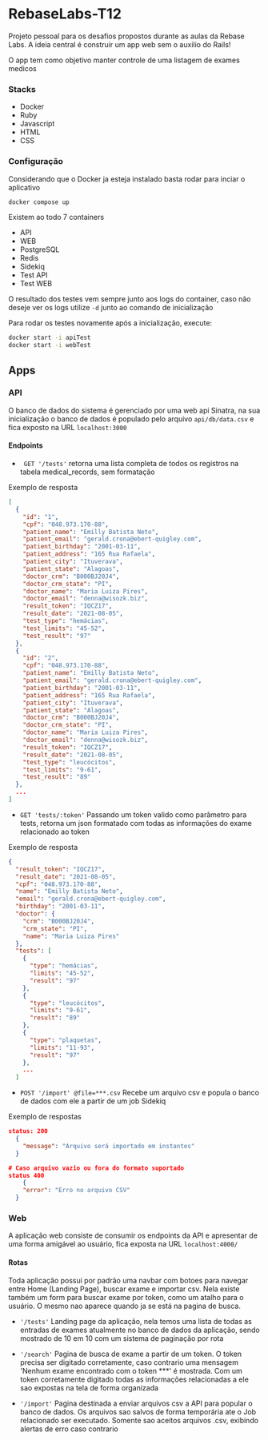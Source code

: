 # RebaseLabs-T12
Projeto pessoal para os desafios propostos durante as aulas da Rebase Labs.
A ideia central é construir um app web sem o auxilio do Rails!

O app tem como objetivo manter controle de uma listagem de exames medicos

### Stacks

- Docker
- Ruby
- Javascript
- HTML
- CSS

### Configuração

Considerando que o Docker ja esteja instalado basta rodar para inciar o aplicativo

```bash
docker compose up
```

Existem ao todo 7 containers
- API
- WEB
- PostgreSQL
- Redis
- Sidekiq
- Test API
- Test WEB


O resultado dos testes vem sempre junto aos logs do container, caso não deseje ver os logs utilize `-d` junto ao comando de inicialização

Para rodar os testes novamente após a inicialização, execute:

```bash
docker start -i apiTest
docker start -i webTest
```

## Apps
### API

O banco de dados do sistema é gerenciado por uma web api Sinatra, na sua inicialização o banco de dados é populado pelo arquivo `api/db/data.csv` e fica exposto na URL `localhost:3000`

#### Endpoints
- ` GET '/tests'` retorna uma lista completa de todos os registros na tabela medical_records, sem formatação

 Exemplo de resposta
``` json
[
  {
    "id": "1",
    "cpf": "048.973.170-88",
    "patient_name": "Emilly Batista Neto",
    "patient_email": "gerald.crona@ebert-quigley.com",
    "patient_birthday": "2001-03-11",
    "patient_address": "165 Rua Rafaela",
    "patient_city": "Ituverava",
    "patient_state": "Alagoas",
    "doctor_crm": "B000BJ20J4",
    "doctor_crm_state": "PI",
    "doctor_name": "Maria Luiza Pires",
    "doctor_email": "denna@wisozk.biz",
    "result_token": "IQCZ17",
    "result_date": "2021-08-05",
    "test_type": "hemácias",
    "test_limits": "45-52",
    "test_result": "97"
  },
  {
    "id": "2",
    "cpf": "048.973.170-88",
    "patient_name": "Emilly Batista Neto",
    "patient_email": "gerald.crona@ebert-quigley.com",
    "patient_birthday": "2001-03-11",
    "patient_address": "165 Rua Rafaela",
    "patient_city": "Ituverava",
    "patient_state": "Alagoas",
    "doctor_crm": "B000BJ20J4",
    "doctor_crm_state": "PI",
    "doctor_name": "Maria Luiza Pires",
    "doctor_email": "denna@wisozk.biz",
    "result_token": "IQCZ17",
    "result_date": "2021-08-05",
    "test_type": "leucócitos",
    "test_limits": "9-61",
    "test_result": "89"
  },
  ...
]
```

- `GET 'tests/:token'` Passando um token valido como parâmetro para tests, retorna um json formatado com todas as informações do exame relacionado ao token

Exemplo de resposta
```json
{
  "result_token": "IQCZ17",
  "result_date": "2021-08-05",
  "cpf": "048.973.170-88",
  "name": "Emilly Batista Neto",
  "email": "gerald.crona@ebert-quigley.com",
  "birthday": "2001-03-11",
  "doctor": {
    "crm": "B000BJ20J4",
    "crm_state": "PI",
    "name": "Maria Luiza Pires"
  },
  "tests": [
    {
      "type": "hemácias",
      "limits": "45-52",
      "result": "97"
    },
    {
      "type": "leucócitos",
      "limits": "9-61",
      "result": "89"
    },
    {
      "type": "plaquetas",
      "limits": "11-93",
      "result": "97"
    },
    ...
  ]
```

- `POST '/import' @file=***.csv` Recebe um arquivo csv e popula o banco de dados com ele a partir de um job Sidekiq

Exemplo de respostas


```json
status: 200
  { 
    "message": "Arquivo será importado em instantes" 
  }

# Caso arquivo vazio ou fora do formato suportado
status 400
    { 
    "error": "Erro no arquivo CSV" 
  }

```

### Web

A aplicação web consiste de consumir os endpoints da API e apresentar de uma forma amigável ao usuário, fica exposta na URL `localhost:4000/`

#### Rotas

Toda aplicação possui por padrão uma navbar com botoes para navegar entre Home (Landing Page), buscar exame e importar csv. Nela existe também um form para buscar exame por token, como um atalho para o usuário. O mesmo nao aparece quando ja se está na pagina de busca.

- `'/tests'` Landing page da aplicação, nela temos uma lista de todas as entradas de exames atualmente no banco de dados da aplicação, sendo mostrado de 10 em 10 com um sistema de paginação por rota

- `'/search'` Pagina de busca de exame a partir de um token. O token precisa ser digitado corretamente, caso contrario uma mensagem 'Nenhum exame encontrado com o token ***' é mostrada. Com um token corretamente digitado todas as informações relacionadas a ele sao expostas na tela de forma organizada

- `'/import'` Pagina destinada a enviar arquivos csv a API para popular o banco de dados. Os arquivos sao salvos de forma temporária ate o Job relacionado ser executado. Somente sao aceitos arquivos .csv, exibindo alertas de erro caso contrario




